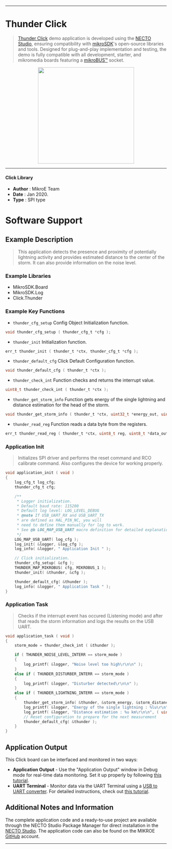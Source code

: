 
---
# Thunder Click

> [Thunder Click](https://www.mikroe.com/?pid_product=MIKROE-1444) demo application is developed using
the [NECTO Studio](https://www.mikroe.com/necto), ensuring compatibility with [mikroSDK](https://www.mikroe.com/mikrosdk)'s
open-source libraries and tools. Designed for plug-and-play implementation and testing, the demo is fully compatible with
all development, starter, and mikromedia boards featuring a [mikroBUS&trade;](https://www.mikroe.com/mikrobus) socket.

<p align="center">
  <img src="https://www.mikroe.com/?pid_product=MIKROE-1444&image=1" height=300px>
</p>

---

#### Click Library

- **Author**        : MikroE Team
- **Date**          : Jan 2020.
- **Type**          : SPI type

# Software Support

## Example Description

> This application detects the presence and proximity of potentially 
lightning activity and provides estimated distance to the center of the storm. 
It can also provide information on the noise level.

### Example Libraries

- MikroSDK.Board
- MikroSDK.Log
- Click.Thunder

### Example Key Functions

- `thunder_cfg_setup` Config Object Initialization function.
```c
void thunder_cfg_setup ( thunder_cfg_t *cfg ); 
```

- `thunder_init` Initialization function.
```c
err_t thunder_init ( thunder_t *ctx, thunder_cfg_t *cfg );
```

- `thunder_default_cfg` Click Default Configuration function.
```c
void thunder_default_cfg ( thunder_t *ctx );
```

- `thunder_check_int` Function checks and returns the interrupt value.
```c
uint8_t thunder_check_int ( thunder_t *ctx );
```

- `thunder_get_storm_info` Function gets energy of the single lightning and distance estimation for the head of the storm.
```c
void thunder_get_storm_info ( thunder_t *ctx, uint32_t *energy_out, uint8_t *distance_out );
```

- `thunder_read_reg` Function reads a data byte from the registers.
```c
err_t thunder_read_reg ( thunder_t *ctx, uint8_t reg, uint8_t *data_out );
```

### Application Init

> Initializes SPI driver and performs the reset command and RCO calibrate command. Also configures the device for working properly.

```c
void application_init ( void )
{
    log_cfg_t log_cfg;
    thunder_cfg_t cfg;

    /** 
     * Logger initialization.
     * Default baud rate: 115200
     * Default log level: LOG_LEVEL_DEBUG
     * @note If USB_UART_RX and USB_UART_TX 
     * are defined as HAL_PIN_NC, you will 
     * need to define them manually for log to work. 
     * See @b LOG_MAP_USB_UART macro definition for detailed explanation.
     */
    LOG_MAP_USB_UART( log_cfg );
    log_init( &logger, &log_cfg );
    log_info( &logger, " Application Init " );

    // Click initialization.
    thunder_cfg_setup( &cfg );
    THUNDER_MAP_MIKROBUS( cfg, MIKROBUS_1 );
    thunder_init( &thunder, &cfg );

    thunder_default_cfg( &thunder );
    log_info( &logger, " Application Task " );
}
```

### Application Task

> Checks if the interrupt event has occured (Listening mode) and after that reads the storm information and logs the results on the USB UART.

```c
void application_task ( void )
{
    storm_mode = thunder_check_int ( &thunder );

    if ( THUNDER_NOISE_LEVEL_INTERR == storm_mode )
    {
        log_printf( &logger, "Noise level too high\r\n\n" );
    }
    else if ( THUNDER_DISTURBER_INTERR == storm_mode )
    {
        log_printf( &logger, "Disturber detected\r\n\n" );
    }
    else if ( THUNDER_LIGHTNING_INTERR == storm_mode )
    {
        thunder_get_storm_info( &thunder, &storm_energy, &storm_distance );
        log_printf( &logger, "Energy of the single lightning : %lu\r\n", storm_energy );
        log_printf( &logger, "Distance estimation : %u km\r\n\n", ( uint16_t ) storm_distance );
        // Reset configuration to prepare for the next measurement
        thunder_default_cfg( &thunder );
    }
} 

``` 

## Application Output

This Click board can be interfaced and monitored in two ways:
- **Application Output** - Use the "Application Output" window in Debug mode for real-time data monitoring.
Set it up properly by following [this tutorial](https://www.youtube.com/watch?v=ta5yyk1Woy4).
- **UART Terminal** - Monitor data via the UART Terminal using
a [USB to UART converter](https://www.mikroe.com/click/interface/usb?interface*=uart,uart). For detailed instructions,
check out [this tutorial](https://help.mikroe.com/necto/v2/Getting%20Started/Tools/UARTTerminalTool).

## Additional Notes and Information

The complete application code and a ready-to-use project are available through the NECTO Studio Package Manager for 
direct installation in the [NECTO Studio](https://www.mikroe.com/necto). The application code can also be found on
the MIKROE [GitHub](https://github.com/MikroElektronika/mikrosdk_click_v2) account.

---
